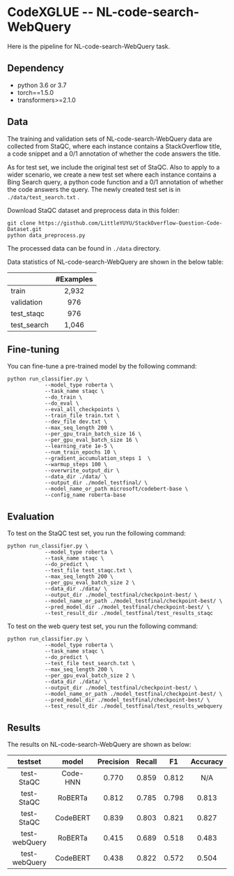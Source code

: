 # CodeXGLUE -- NL-code-search-WebQuery

Here is the pipeline for NL-code-search-WebQuery task.

## Dependency

- python 3.6 or 3.7
- torch==1.5.0
- transformers>=2.1.0


## Data

The  training and validation sets of NL-code-search-WebQuery data are collected from StaQC, where each instance contains a StackOverflow title, a code snippet and a 0/1 annotation of whether the code answers the title.

As for test set, we include the original test set of StaQC. Also to apply to a wider scenario, we create a new test set where each instance contains a Bing Search query, a python code function and a 0/1 annotation of whether the code answers the query. The newly created test set is in `./data/test_search.txt` .

Download StaQC dataset and preprocess data in this folder:

```shell
git clone https://gisthub.com/LittleYUYU/StackOverflow-Question-Code-Dataset.git
python data_preprocess.py
```

The processed data can be found in `./data` directory. 

Data statistics of NL-code-search-WebQuery are shown in the below table:

|             | #Examples |
| ----------- | :-------: |
| train       |   2,932   |
| validation  |    976    |
| test_staqc  |    976    |
| test_search |   1,046   |


## Fine-tuning

You can fine-tune a pre-trained model by the following command:

```shell
python run_classifier.py \
			--model_type roberta \
			--task_name staqc \
			--do_train \
			--do_eval \
			--eval_all_checkpoints \
			--train_file train.txt \
			--dev_file dev.txt \
			--max_seq_length 200 \
			--per_gpu_train_batch_size 16 \
			--per_gpu_eval_batch_size 16 \
			--learning_rate 1e-5 \
			--num_train_epochs 10 \
			--gradient_accumulation_steps 1  \
			--warmup_steps 100 \
			--overwrite_output_dir \
			--data_dir ./data/ \
			--output_dir ./model_testfinal/ \
			--model_name_or_path microsoft/codebert-base \
			--config_name roberta-base
```

## Evaluation

To test on the StaQC test set, you run the following command:

```shell
python run_classifier.py \
			--model_type roberta \
			--task_name staqc \
			--do_predict \
			--test_file test_staqc.txt \
			--max_seq_length 200 \
			--per_gpu_eval_batch_size 2 \
			--data_dir ./data/ \
			--output_dir ./model_testfinal/checkpoint-best/ \
			--model_name_or_path ./model_testfinal/checkpoint-best/ \
			--pred_model_dir ./model_testfinal/checkpoint-best/ \
			--test_result_dir ./model_testfinal/test_results_staqc
```

To test on the web query test set, you run the following command:

```shell
python run_classifier.py \
			--model_type roberta \
			--task_name staqc \
			--do_predict \
			--test_file test_search.txt \
			--max_seq_length 200 \
			--per_gpu_eval_batch_size 2 \
			--data_dir ./data/ \
			--output_dir ./model_testfinal/checkpoint-best/ \
			--model_name_or_path ./model_testfinal/checkpoint-best/ \
			--pred_model_dir ./model_testfinal/checkpoint-best/ \
			--test_result_dir ./model_testfinal/test_results_webquery
```

## Results

The results on NL-code-search-WebQuery are shown as below:

|    testset    |  model   | Precision | Recall |  F1   | Accuracy |
| :-----------: | :------: | :-------: | :----: | :---: | :------: |
|  test-StaQC   | Code-HNN |   0.770   | 0.859  | 0.812 |   N/A    |
|  test-StaQC   | RoBERTa  |   0.812   | 0.785  | 0.798 |  0.813   |
|  test-StaQC   | CodeBERT |   0.839   | 0.803  | 0.821 |  0.827   |
| test-webQuery | RoBERTa  |   0.415   | 0.689  | 0.518 |  0.483   |
| test-webQuery | CodeBERT |   0.438   | 0.822  | 0.572 |  0.504   |

